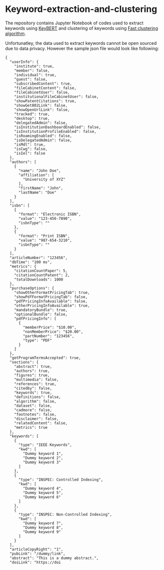 # Keyword-extraction-and-clustering
The repository contains Jupyter Notebook of codes used to extract keywords using [KeyBERT](https://maartengr.github.io/KeyBERT/index.html) and clustering of keywords using [Fast clustering algorithm](https://github.com/UKPLab/sentence-transformers/blob/master/examples/applications/clustering/fast_clustering.py).

Unfortunatley, the data used to extract keywords cannot be open sourced due to data privacy. However the sample json file would look like following:
```
{
  "userInfo": {
    "institute": true,
    "member": false,
    "individual": true,
    "guest": false,
    "subscribedContent": true,
    "fileCabinetContent": false,
    "fileCabinetUser": false,
    "institutionalFileCabinetUser": false,
    "showPatentCitations": true,
    "showGet802Link": false,
    "showOpenUrlLink": false,
    "tracked": true,
    "desktop": true,
    "delegatedAdmin": false,
    "isInstitutionDashboardEnabled": false,
    "isInstitutionProfileEnabled": false,
    "isRoamingEnabled": false,
    "isDelegatedAdmin": false,
    "isMdl": true,
    "isCwg": false,
    "isIel": false
  },
  "authors": [
    {
      "name": "John Doe",
      "affiliation": [
        "University of XYZ"
      ],
      "firstName": "John",
      "lastName": "Doe"
    }
  ],
  "isbn": [
    {
      "format": "Electronic ISBN",
      "value": "123-456-7890",
      "isbnType": ""
    },
    {
      "format": "Print ISBN",
      "value": "987-654-3210",
      "isbnType": ""
    }
  ],
  "articleNumber": "123456",
  "dbTime": "100 ms",
  "metrics": {
    "citationCountPaper": 5,
    "citationCountPatent": 2,
    "totalDownloads": 1000
  },
  "purchaseOptions": {
    "showOtherFormatPricingTab": true,
    "showPdfFormatPricingTab": false,
    "pdfPricingInfoAvailable": false,
    "otherPricingInfoAvailable": true,
    "mandatoryBundle": true,
    "optionalBundle": false,
    "pdfPricingInfo": [
      {
        "memberPrice": "$10.00",
        "nonMemberPrice": "$20.00",
        "partNumber": "123456",
        "type": "PDF"
      }
    ]
  },
  "getProgramTermsAccepted": true,
  "sections": {
    "abstract": true,
    "authors": true,
    "figures": true,
    "multimedia": false,
    "references": true,
    "citedby": false,
    "keywords": true,
    "definitions": false,
    "algorithm": false,
    "dataset": false,
    "cadmore": false,
    "footnotes": false,
    "disclaimer": false,
    "relatedContent": false,
    "metrics": true
  },
  "keywords": [
    {
      "type": "IEEE Keywords",
      "kwd": [
        "Dummy keyword 1",
        "Dummy keyword 2",
        "Dummy keyword 3"
      ]
    },
    {
      "type": "INSPEC: Controlled Indexing",
      "kwd": [
        "Dummy keyword 4",
        "Dummy keyword 5",
        "Dummy keyword 6"
      ]
    },
    {
      "type": "INSPEC: Non-Controlled Indexing",
      "kwd": [
        "Dummy keyword 7",
        "Dummy keyword 8",
        "Dummy keyword 9"
      ]
    }
  ],
  "articleCopyRight": "1",
  "pubLink": "/dummy/link",
  "abstract": "This is a dummy abstract.",
  "doiLink": "https://doi
```
